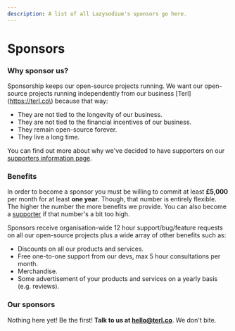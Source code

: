 ```yaml
---
description: A list of all Lazysodium's sponsors go here.
---
```


# Sponsors

### Why sponsor us?

Sponsorship keeps our open-source projects running. We want our open-source projects running independently from our business \[Terl\]\(https://terl.co\) because that way:

* They are not tied to the longevity of our business.
* They are not tied to the financial incentives of our business.
* They remain open-source forever.
* They live a long time.

You can find out more about why we've decided to have supporters on our [supporters information page](https://terl.co/support-us).

### Benefits

In order to become a sponsor you must be willing to commit at least **£5,000** per month for at least **one year**. Though, that number is entirely flexible. The higher the number the more benefits we provide. You can also become a [supporter](https://docs.lazycode.co/lazysodium/faq#who-funds-lazysodium) if that number's a bit too high.

Sponsors receive organisation-wide 12 hour support/bug/feature requests on all our open-source projects plus a wide array of other benefits such as:

* Discounts on all our products and services.
* Free one-to-one support from our devs, max 5 hour consultations per month.
* Merchandise.
* Some advertisement of your products and services on a yearly basis \(e.g. reviews\).

### Our sponsors

Nothing here yet! Be the first! **Talk to us at hello@terl.co**. We don't bite.


